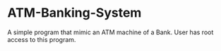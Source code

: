 # ATM-Banking-System
A simple program that mimic an ATM machine of a Bank. User has root access to this program.
